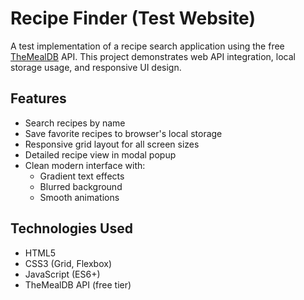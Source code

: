 # Recipe Finder (Test Website)

A test implementation of a recipe search application using the free [TheMealDB](https://www.themealdb.com/) API. This project demonstrates web API integration, local storage usage, and responsive UI design.

## Features

- Search recipes by name
- Save favorite recipes to browser's local storage
- Responsive grid layout for all screen sizes
- Detailed recipe view in modal popup
- Clean modern interface with:
  - Gradient text effects
  - Blurred background
  - Smooth animations

## Technologies Used

- HTML5
- CSS3 (Grid, Flexbox)
- JavaScript (ES6+)
- TheMealDB API (free tier)
